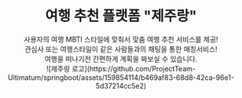 <h1 align="center"> 여행 추천 플랫폼 "제주랑" </h1> 
<p align="center">
사용자의 여행 MBTI 스타일에 맞춰서 맞춤 여행 추천 서비스를 제공! <br/>
관심사 또는 여행스타일이 같은 사람들과의 채팅을 통한 매칭서비스! <br/>
여행을 떠나기전 간편하게 계획을 짜보실 수 있습니다.<br/>
![제주랑 로고](https://github.com/ProjectTeam-Ultimatum/springboot/assets/159854114/b469af83-68d8-42ca-96e1-5d37214cc5e2)
</p>

